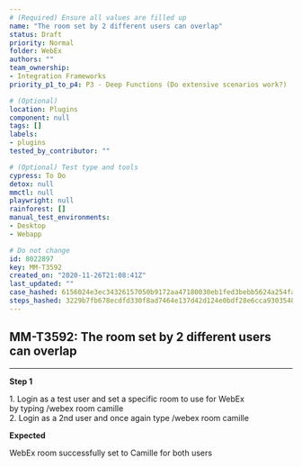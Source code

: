```yaml
---
# (Required) Ensure all values are filled up
name: "The room set by 2 different users can overlap"
status: Draft
priority: Normal
folder: WebEx
authors: ""
team_ownership:
- Integration Frameworks
priority_p1_to_p4: P3 - Deep Functions (Do extensive scenarios work?)

# (Optional)
location: Plugins
component: null
tags: []
labels:
- plugins
tested_by_contributor: ""

# (Optional) Test type and tools
cypress: To Do
detox: null
mmctl: null
playwright: null
rainforest: []
manual_test_environments:
- Desktop
- Webapp

# Do not change
id: 8022897
key: MM-T3592
created_on: "2020-11-26T21:08:41Z"
last_updated: ""
case_hashed: 6156024e3ec34326157050b9172aa47180030eb1fed3bebb5624a254fa17ca05e001e51bd1dc7d970679f42118de805f
steps_hashed: 3229b7fb678ecdfd330f8ad7464e137d42d124e0bdf28e6cca93035483d94a9ecd6c209a8ed3cd2d3f82c2da4ab5816d
---
```


<!-- (Auto-generated) Based on frontmatter's "key" and "name" -->

## MM-T3592: The room set by 2 different users can overlap

---

**Step 1**

1\. Login as a test user and set a specific room to use for WebEx\
by typing /webex room camille\
2\. Login as a 2nd user and once again type /webex room camille

**Expected**

WebEx room successfully set to Camille for both users
